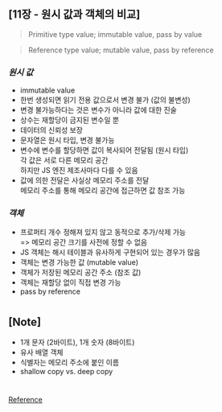 ## [11장 - 원시 값과 객체의 비교]

> Primitive type value; immutable value, pass by value

> Reference type value; mutable value, pass by reference

### _원시 값_

- immutable value
- 한번 생성되면 읽기 전용 값으로서 변경 불가 (값의 불변성)
- 변경 불가능하다는 것은 변수가 아니라 값에 대한 진술
- 상수는 재할당이 금지된 변수일 뿐
- 데이터의 신뢰성 보장
- 문자열은 원시 타입, 변경 불가능
- 변수에 변수를 할당하면 값이 복사되어 전달됨 (원시 타입) <br/>
  각 값은 서로 다른 메모리 공간 <br/>
  하지만 JS 엔진 제조사마다 다를 수 있음
- 값에 의한 전달은 사실상 메모리 주소를 전달 <br/>
  메모리 주소를 통해 메모리 공간에 접근하면 값 참조 가능

### _객체_

- 프로퍼티 개수 정해져 있지 않고 동적으로 추가/삭제 가능 <br/>
  => 메모리 공간 크기를 사전에 정할 수 없음
- JS 객체는 해시 테이블과 유사하게 구현되어 있는 경우가 많음
- 객체는 변경 가능한 값 (mutable value)
- 객체가 저장된 메모리 공간 주소 (참조 값)
- 객체는 재할당 없이 직접 변경 가능
- pass by reference

#

## [Note]

- 1개 문자 (2바이트), 1개 숫자 (8바이트)
- 유사 배열 객체
- 식별자는 메모리 주소에 붙인 이름
- shallow copy vs. deep copy

#

[Reference](https://wikibook.co.kr/mjs/)
